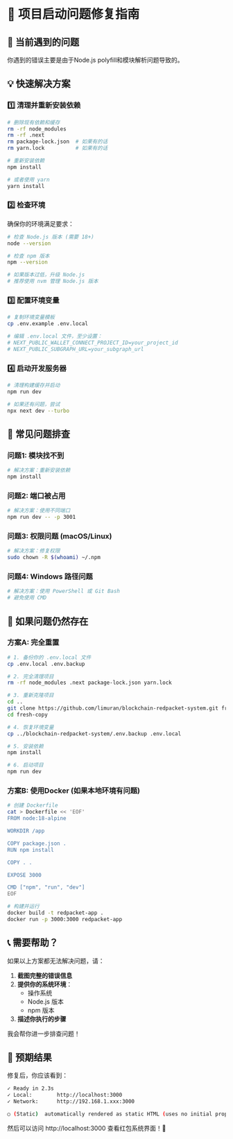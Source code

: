 # 🚀 项目启动问题修复指南

## 🔧 当前遇到的问题
你遇到的错误主要是由于Node.js polyfill和模块解析问题导致的。

## 💡 快速解决方案

### 1️⃣ 清理并重新安装依赖
```bash
# 删除现有依赖和缓存
rm -rf node_modules
rm -rf .next
rm package-lock.json  # 如果有的话
rm yarn.lock          # 如果有的话

# 重新安装依赖
npm install

# 或者使用 yarn
yarn install
```

### 2️⃣ 检查环境
确保你的环境满足要求：
```bash
# 检查 Node.js 版本 (需要 18+)
node --version

# 检查 npm 版本
npm --version

# 如果版本过低，升级 Node.js
# 推荐使用 nvm 管理 Node.js 版本
```

### 3️⃣ 配置环境变量
```bash
# 复制环境变量模板
cp .env.example .env.local

# 编辑 .env.local 文件，至少设置：
# NEXT_PUBLIC_WALLET_CONNECT_PROJECT_ID=your_project_id
# NEXT_PUBLIC_SUBGRAPH_URL=your_subgraph_url
```

### 4️⃣ 启动开发服务器
```bash
# 清理构建缓存并启动
npm run dev

# 如果还有问题，尝试
npx next dev --turbo
```

## 🐛 常见问题排查

### 问题1: 模块找不到
```bash
# 解决方案：重新安装依赖
npm install
```

### 问题2: 端口被占用
```bash
# 解决方案：使用不同端口
npm run dev -- -p 3001
```

### 问题3: 权限问题 (macOS/Linux)
```bash
# 解决方案：修复权限
sudo chown -R $(whoami) ~/.npm
```

### 问题4: Windows 路径问题
```bash
# 解决方案：使用 PowerShell 或 Git Bash
# 避免使用 CMD
```

## 🔄 如果问题仍然存在

### 方案A: 完全重置
```bash
# 1. 备份你的 .env.local 文件
cp .env.local .env.backup

# 2. 完全清理项目
rm -rf node_modules .next package-lock.json yarn.lock

# 3. 重新克隆项目
cd ..
git clone https://github.com/limuran/blockchain-redpacket-system.git fresh-copy
cd fresh-copy

# 4. 恢复环境变量
cp ../blockchain-redpacket-system/.env.backup .env.local

# 5. 安装依赖
npm install

# 6. 启动项目
npm run dev
```

### 方案B: 使用Docker (如果本地环境有问题)
```bash
# 创建 Dockerfile
cat > Dockerfile << 'EOF'
FROM node:18-alpine

WORKDIR /app

COPY package.json .
RUN npm install

COPY . .

EXPOSE 3000

CMD ["npm", "run", "dev"]
EOF

# 构建并运行
docker build -t redpacket-app .
docker run -p 3000:3000 redpacket-app
```

## 📞 需要帮助？

如果以上方案都无法解决问题，请：

1. **截图完整的错误信息**
2. **提供你的系统环境**：
   - 操作系统
   - Node.js 版本
   - npm 版本
3. **描述你执行的步骤**

我会帮你进一步排查问题！

## 🎯 预期结果

修复后，你应该看到：
```bash
✓ Ready in 2.3s
✓ Local:        http://localhost:3000
✓ Network:      http://192.168.1.xxx:3000

○ (Static)  automatically rendered as static HTML (uses no initial props)
```

然后可以访问 http://localhost:3000 查看红包系统界面！🎉